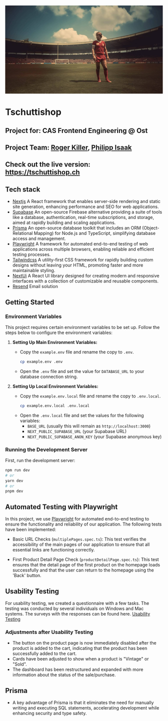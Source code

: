 <!-- add an image -->

![vintage-hero-wide image](/public/vintage-hero-wide.jpg)



# Tschuttishop

## Project for: CAS Frontend Engineering @ Ost
## Project Team: [Roger Killer](https://github.com/killer-r2d2), [Philipp Isaak](https://github.com/codewurstler) 
## Check out the live version: https://tschuttishop.ch

## Tech stack
- [Nextjs](https://nextjs.org/)
  A React framework that enables server-side rendering and static site generation, enhancing performance and SEO for web applications.
- [Supabase](https://supabase.com/)
An open-source Firebase alternative providing a suite of tools like a database, authentication, real-time subscriptions, and storage, aimed at rapidly building and scaling applications.
- [Prisma](https://www.prisma.io/)
An open-source database toolkit that includes an ORM (Object-Relational Mapping) for Node.js and TypeScript, simplifying database access and management.
- [Playwright](https://playwright.dev/)
A framework for automated end-to-end testing of web applications across multiple browsers, enabling reliable and efficient testing processes.
- [Tailwindcss](https://tailwindcss.com/)
A utility-first CSS framework for rapidly building custom designs without leaving your HTML, promoting faster and more maintainable styling.
- [NextUi](https://nextui.org/)
A React UI library designed for creating modern and responsive interfaces with a collection of customizable and reusable components.
- [Resend](https://resend.com/)
Email solution

## Getting Started

### Environment Variables

This project requires certain environment variables to be set up. Follow the steps below to configure the environment variables:

1. **Setting Up Main Environment Variables:**
    - Copy the `example.env` file and rename the copy to `.env`.
        ```bash
        cp example.env .env
        ```
    - Open the `.env` file and set the value for `DATABASE_URL` to your database connection string.

2. **Setting Up Local Environment Variables:**
    - Copy the `example.env.local` file and rename the copy to `.env.local`.
        ```bash
        cp example.env.local .env.local
        ```
    - Open the `.env.local` file and set the values for the following variables:
        - `BASE_URL` (usually this will remain as `http://localhost:3000`)
        - `NEXT_PUBLIC_SUPABASE_URL` (your Supabase URL)
        - `NEXT_PUBLIC_SUPABASE_ANON_KEY` (your Supabase anonymous key)

### Running the Development Server

First, run the development server:

```bash
npm run dev
# or
yarn dev
# or
pnpm dev
```

## Automated Testing with Playwright

In this project, we use [Playwright](https://playwright.dev/) for automated end-to-end testing to ensure the functionality and reliability of our application. The following tests have been implemented:

- Basic URL Checks (`multiplePages.spec.ts`): This test verifies the accessibility of the main pages of our application to ensure that all essential links are functioning correctly.
  
- First Product Detail Page Check (`productDetailPage.spec.ts`): This test ensures that the detail page of the first product on the homepage loads successfully and that the user can return to the homepage using the 'Back' button.

## Usability Testing
For usability testing, we created a questionnaire with a few tasks. The testing was conducted by several individuals on Windows and Mac systems. The surveys with the responses can be found here. [Usability Testing](https://drive.google.com/drive/folders/1aVG5FBLAst57tTYWFlhghE66SeIWbxEz?usp=sharing)
### Adjustments after Usability Testing
- The button on the product page is now immediately disabled after the product is added to the cart, indicating that the product has been successfully added to the cart.
- Cards have been adjusted to show when a product is "Vintage" or "Sold".
- The dashboard has been restructured and expanded with more information about the status of the sale/purchase.

## Prisma
- A key advantage of Prisma is that it eliminates the need for manually writing and executing SQL statements, accelerating development while enhancing security and type safety.
